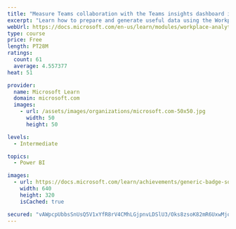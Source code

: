 ```yaml
---
title: "Measure Teams collaboration with the Teams insights dashboard in Workplace Analytics"
excerpt: "Learn how to prepare and generate useful data using the Workplace Analytics Power BI Teams insights dashboard.  Analyze Microsoft Teams adoption trends from the populated reports."
webUrl: https://docs.microsoft.com/en-us/learn/modules/workplace-analytics-teams-insights/
type: course
price: Free
length: PT28M
ratings:
  count: 61
  average: 4.557377
heat: 51

provider:
  name: Microsoft Learn
  domain: microsoft.com
  images:
    - url: /assets/images/organizations/microsoft.com-50x50.jpg
      width: 50
      height: 50

levels:
  - Intermediate

topics:
  - Power BI

images:
  - url: https://docs.microsoft.com/learn/achievements/generic-badge-social.png
    width: 640
    height: 320
    isCached: true

secured: "vAWpcpUbbsSnUsQ5V1xYfR8rV4CMhLGjpnvLDSlU3/Oks8zsoK82mR6UxwMjqJmjq/nZbSfNnOpOMmJrtLJt1v/+3pJ79hLrsP/6urp+mY4TwQoDSCNnHC4ZKB/U5R85Jm+1ftG1k2UrwFHTfZe/wXtP4QTAgyWI5hPGHlyBPwSCHuRwFqJBfsmm3/OSh3SaVbmUZEm/PeN0bmBMIxa03zmcNoQ339IE3nvP8v8wkMbMazyaZ5xgVo45hZBMjDI2UrDOrWgQ8V02ANrdMYiSSUMpI5cM69/j1k3zgT145nDA1mo6tAhbsrAYN5k04t7Q3tAS8Ks1pZ1UaR+ZqMhnSaR+7gm5JV2NdQZF9jrpmxWTbQYQa9ydxmKLzWRIOPEG2OOt249SG1Y45MwkaVPB9iZ6hwyxHT/GFyo76toYSV0=;Af8S8QOAr6mCHhyBc5uqRw=="
---
```


